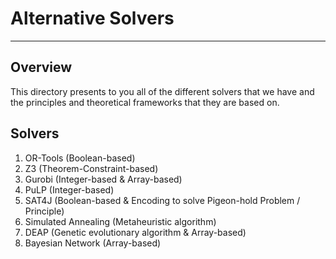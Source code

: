 # Alternative Solvers

---

## Overview

This directory presents to you all of the different solvers that we have and the principles and theoretical frameworks that they are based on.

## Solvers

1. OR-Tools (Boolean-based)
2. Z3 (Theorem-Constraint-based)
3. Gurobi (Integer-based & Array-based)
4. PuLP (Integer-based)
5. SAT4J (Boolean-based & Encoding to solve Pigeon-hold Problem / Principle)
6. Simulated Annealing (Metaheuristic algorithm)
7. DEAP (Genetic evolutionary algorithm & Array-based)
8. Bayesian Network (Array-based)
